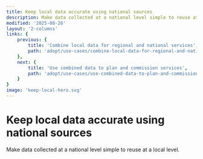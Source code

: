 ```yaml
---
title: Keep local data accurate using national sources
description: Make data collected at a national level simple to reuse at a local level.
modified: '2025-08-26'
layout: '2-columns'
links: {
    previous: {
        title: 'Combine local data for regional and national services',
        path: 'adopt/use-cases/combine-local-data-for-regional-and-national-services'
    },
    next: {
        title: 'Use combined data to plan and commission services',
        path: 'adopt/use-cases/use-combined-data-to-plan-and-commission-services'
    }
}
image: 'keep-local-hero.svg'
---
```


# Keep local data accurate using national sources

Make data collected at a national level simple to reuse at a local level.